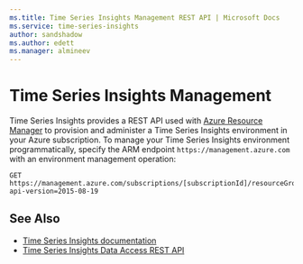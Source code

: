 ```yaml
---
ms.title: Time Series Insights Management REST API | Microsoft Docs
ms.service: time-series-insights
author: sandshadow
ms.author: edett
ms.manager: almineev
---
```


# Time Series Insights Management

Time Series Insights provides a REST API used with [Azure Resource Manager](http://msdn.microsoft.com/library/azure/dn790568.aspx) to provision and administer a Time Series Insights environment in your Azure subscription. To manage your Time Series Insights environment programmatically, specify the ARM endpoint `https://management.azure.com` with an environment management operation:

~~~~
GET  https://management.azure.com/subscriptions/[subscriptionId]/resourceGroups/[resourceGroupName]/providers/Microsoft.TimeSeriesInsights/environments/[environmentName]?api-version=2015-08-19
~~~~

## See Also

- [Time Series Insights documentation](https://docs.microsoft.com/azure/time-series-insights/)
- [Time Series Insights Data Access REST API](~/docs-ref-conceptual/time-series-insights/index.md)

